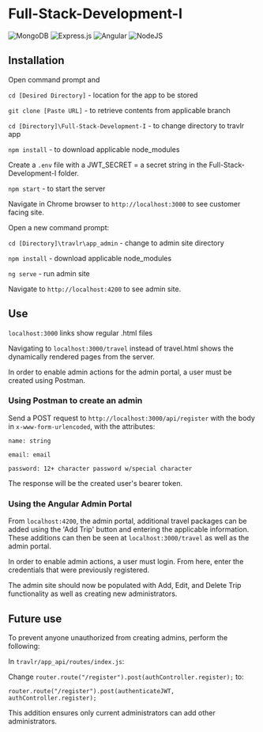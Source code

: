 # Full-Stack-Development-I

![MongoDB](https://img.shields.io/badge/MongoDB-%234ea94b.svg?style=for-the-badge&logo=mongodb&logoColor=white)
![Express.js](https://img.shields.io/badge/express.js-%23404d59.svg?style=for-the-badge&logo=express&logoColor=%2361DAFB)
![Angular](https://img.shields.io/badge/angular-%23DD0031.svg?style=for-the-badge&logo=angular&logoColor=white)
![NodeJS](https://img.shields.io/badge/node.js-6DA55F?style=for-the-badge&logo=node.js&logoColor=white)

## Installation
Open command prompt and 

```cd [Desired Directory]``` - location for the app to be stored

```git clone [Paste URL]``` - to retrieve contents from applicable branch

```cd [Directory]\Full-Stack-Development-I``` - to change directory to travlr app

```npm install``` - to download applicable node_modules

Create a ```.env``` file with a JWT_SECRET = a secret string in the Full-Stack-Development-I folder.

```npm start``` - to start the server

Navigate in Chrome browser to ```http://localhost:3000``` to see customer facing site.

Open a new command prompt:

```cd [Directory]\travlr\app_admin``` - change to admin site directory

```npm install``` - download applicable node_modules

```ng serve``` - run admin site

Navigate to ```http://localhost:4200``` to see admin site.

## Use
```localhost:3000``` links show regular .html files

Navigating to ```localhost:3000/travel``` instead of travel.html shows the dynamically rendered pages from the server.

In order to enable admin actions for the admin portal, a user must be created using Postman.

### Using Postman to create an admin
Send a POST request to ```http://localhost:3000/api/register``` with the body in ```x-www-form-urlencoded```, with the attributes: 

```name: string```

```email: email```

```password: 12+ character password w/special character```

The response will be the created user's bearer token. 

### Using the Angular Admin Portal
From ```localhost:4200```, the admin portal, additional travel packages can be added using the 'Add Trip' button and entering the applicable information. These additions can then be seen at ```localhost:3000/travel``` as well as the admin portal.

In order to enable admin actions, a user must login. From here, enter the credentials that were previously registered.

The admin site should now be populated with Add, Edit, and Delete Trip functionality as well as creating new administrators.

## Future use
To prevent anyone unauthorized from creating admins, perform the following:

In ```travlr/app_api/routes/index.js```:

Change ```router.route("/register").post(authController.register);``` to:

```router.route("/register").post(authenticateJWT, authController.register);```

This addition ensures only current administrators can add other administrators.
